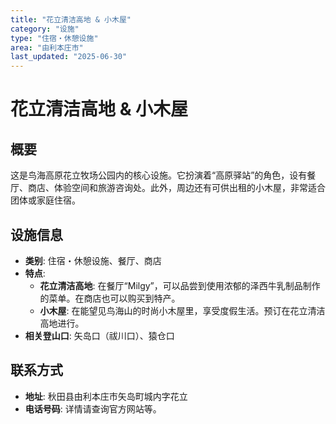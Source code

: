 ```yaml
---
title: "花立清洁高地 & 小木屋"
category: "设施"
type: "住宿・休憩设施"
area: "由利本庄市"
last_updated: "2025-06-30"
---
```


# 花立清洁高地 & 小木屋

## 概要
这是鸟海高原花立牧场公园内的核心设施。它扮演着“高原驿站”的角色，设有餐厅、商店、体验空间和旅游咨询处。此外，周边还有可供出租的小木屋，非常适合团体或家庭住宿。

## 设施信息
- **类别**: 住宿・休憩设施、餐厅、商店
- **特点**:
    - **花立清洁高地**: 在餐厅“Milgy”，可以品尝到使用浓郁的泽西牛乳制品制作的菜单。在商店也可以购买到特产。
    - **小木屋**: 在能望见鸟海山的时尚小木屋里，享受度假生活。预订在花立清洁高地进行。
- **相关登山口**: 矢岛口（祓川口）、猿仓口

## 联系方式
- **地址**: 秋田县由利本庄市矢岛町城内字花立
- **电话号码**: 详情请查询官方网站等。